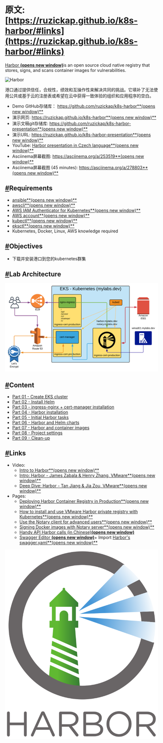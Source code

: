 # 原文: [https://ruzickap.github.io/k8s-harbor/#links](https://ruzickap.github.io/k8s-harbor/#links)

[Harbor **(opens new window)**](https://goharbor.io/)is an open source cloud native registry that stores, signs, and scans container images for vulnerabilities.

![Harbor](https://ruzickap.github.io/k8s-harbor/assets/img/harbor-horizontal-color.ef644877.svg "Harbor")

港口通过提供信任，合规性，绩效和互操作性来解决共同的挑战。它填补了无法使用公共或基于云的注册表或希望在云中获得一致体验的组织和应用程序的空白。

* Demo GitHub存储库： [https://github.com/ruzickap/k8s-harbor**(opens new window)**](https://github.com/ruzickap/k8s-harbor)
* 演示网页: [https://ruzickap.github.io/k8s-harbor**(opens new window)**](https://ruzickap.github.io/k8s-harbor)
* 演示文稿git存储库: [https://github.com/ruzickap/k8s-harbor-presentation**(opens new window)**](https://github.com/ruzickap/k8s-harbor-presentation)
* 演示URL: [https://ruzickap.github.io/k8s-harbor-presentation**(opens new window)**](https://ruzickap.github.io/k8s-harbor-presentation)
* YouTube: [Harbor presentation in Czech language**(opens new window)**](https://youtu.be/niZJOM7ND24)
* Asciinema屏幕截图: [https://asciinema.org/a/253519**(opens new window)**](https://asciinema.org/a/253519)
* Asciinema屏幕截图 (45 minutes): [https://asciinema.org/a/278803**(opens new window)**](https://asciinema.org/a/278803)

## [#](https://ruzickap.github.io/k8s-harbor/#requirements)Requirements

* [ansible**(opens new window)**](https://ansible.com/)
* [awscli**(opens new window)**](https://aws.amazon.com/cli/)
* [AWS IAM Authenticator for Kubernetes**(opens new window)**](https://github.com/kubernetes-sigs/aws-iam-authenticator)
* [AWS account**(opens new window)**](https://aws.amazon.com/account/)
* [kubectl**(opens new window)**](https://kubernetes.io/docs/tasks/tools/install-kubectl/)
* [eksctl**(opens new window)**](https://eksctl.io/)
* Kubernetes, Docker, Linux, AWS knowledge required

## [#](https://ruzickap.github.io/k8s-harbor/#objectives)Objectives

* 下载并安装港口到您的kubernetes群集

## [#](https://ruzickap.github.io/k8s-harbor/#lab-architecture)Lab Architecture

![Lab architecture](https://raw.githubusercontent.com/ruzickap/k8s-harbor-presentation/master/images/harbor_demo_architecture_diagram.svg?sanitize=true "Lab architecture")

## [#](https://ruzickap.github.io/k8s-harbor/#content)Content

* [Part 01 - Create EKS cluster](https://ruzickap.github.io/k8s-harbor/part-01/)
* [Part 02 - Install Helm](https://ruzickap.github.io/k8s-harbor/part-02/)
* [Part 03 - ingress-nginx + cert-manager installation](https://ruzickap.github.io/k8s-harbor/part-03/)
* [Part 04 - Harbor installation](https://ruzickap.github.io/k8s-harbor/part-04/)
* [Part 05 - Initial Harbor tasks](https://ruzickap.github.io/k8s-harbor/part-05/)
* [Part 06 - Harbor and Helm charts](https://ruzickap.github.io/k8s-harbor/part-06/)
* [Part 07 - Harbor and container images](https://ruzickap.github.io/k8s-harbor/part-07/)
* [Part 08 - Project settings](https://ruzickap.github.io/k8s-harbor/part-08/)
* [Part 09 - Clean-up](https://ruzickap.github.io/k8s-harbor/part-09/)

## [#](https://ruzickap.github.io/k8s-harbor/#links)Links

* Video:
  * [Intro to Harbor**(opens new window)**](https://youtu.be/Rs3zByxI8aY)
  * [Intro: Harbor - James Zabala &amp; Henry Zhang, VMware**(opens new window)**](https://youtu.be/RZQVBWwGa2s)
  * [Deep Dive: Harbor - Tan Jiang &amp; Jia Zou, VMware**(opens new window)**](https://youtu.be/OKj1XxtsTCo)
* Pages:
  * [Deploying Harbor Container Registry in Production**(opens new window)**](https://medium.com/@ikod/deploy-harbor-container-registry-in-production-89352fb1a114)
  * [How to install and use VMware Harbor private registry with Kubernetes**(opens new window)**](https://blog.inkubate.io/how-to-use-harbor-private-registry-with-kubernetes/)
  * [Use the Notary client for advanced users**(opens new window)**](https://docs.docker.com/notary/advanced_usage/)
  * [Signing Docker images with Notary server**(opens new window)**](https://werner-dijkerman.nl/2019/02/24/signing-docker-images-with-notary-server/)
  * [Handy API Harbor calls (in Chinese)**(opens new window)**](https://cloud.tencent.com/developer/article/1151425)
  * [Swagger Editor **(opens new window)**](https://editor.swagger.io/)+ Import [Harbor&#39;s swagger.yaml**(opens new window)**](https://raw.githubusercontent.com/goharbor/harbor/7b6e83090e26d171c0d0e0dacd14e2b61fab45e1/API/harbor/swagger.yaml)

![Harbor](https://raw.githubusercontent.com/cncf/artwork/ab42c9591f6e0fdccc62c7b88f353d3fdc825734/harbor/stacked/color/harbor-stacked-color.svg?sanitize=true "Harbor")

